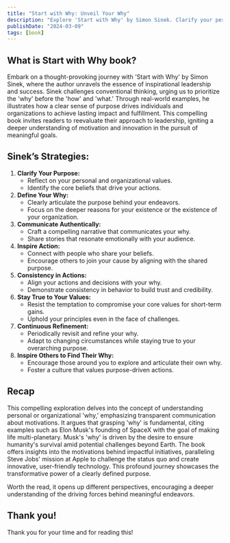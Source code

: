 ```yaml
---
title: "Start with Why: Unveil Your Why"
description: "Explore 'Start with Why' by Simon Sinek. Clarify your personal purpose, inspire meaningful action, and redefine success with this insightful guide."
publishDate: "2024-03-09"
tags: [book]
---
```


## What is Start with Why book?

Embark on a thought-provoking journey with 'Start with Why' by Simon Sinek, where the author unravels the essence of inspirational leadership and success. Sinek challenges conventional thinking, urging us to prioritize the 'why' before the 'how' and 'what.' Through real-world examples, he illustrates how a clear sense of purpose drives individuals and organizations to achieve lasting impact and fulfillment. This compelling book invites readers to reevaluate their approach to leadership, igniting a deeper understanding of motivation and innovation in the pursuit of meaningful goals.

## Sinek’s Strategies:

1. **Clarify Your Purpose:**
   - Reflect on your personal and organizational values.
   - Identify the core beliefs that drive your actions.
2. **Define Your Why:**
   - Clearly articulate the purpose behind your endeavors.
   - Focus on the deeper reasons for your existence or the existence of your organization.
3. **Communicate Authentically:**
   - Craft a compelling narrative that communicates your why.
   - Share stories that resonate emotionally with your audience.
4. **Inspire Action:**
   - Connect with people who share your beliefs.
   - Encourage others to join your cause by aligning with the shared purpose.
5. **Consistency in Actions:**
   - Align your actions and decisions with your why.
   - Demonstrate consistency in behavior to build trust and credibility.
6. **Stay True to Your Values:**
   - Resist the temptation to compromise your core values for short-term gains.
   - Uphold your principles even in the face of challenges.
7. **Continuous Refinement:**
   - Periodically revisit and refine your why.
   - Adapt to changing circumstances while staying true to your overarching purpose.
8. **Inspire Others to Find Their Why:**
   - Encourage those around you to explore and articulate their own why.
   - Foster a culture that values purpose-driven actions.

## Recap

This compelling exploration delves into the concept of understanding personal or organizational 'why,' emphasizing transparent communication about motivations. It argues that grasping 'why' is fundamental, citing examples such as Elon Musk's founding of SpaceX with the goal of making life multi-planetary. Musk's 'why' is driven by the desire to ensure humanity's survival amid potential challenges beyond Earth. The book offers insights into the motivations behind impactful initiatives, paralleling Steve Jobs' mission at Apple to challenge the status quo and create innovative, user-friendly technology. This profound journey showcases the transformative power of a clearly defined purpose.

Worth the read, it opens up different perspectives, encouraging a deeper understanding of the driving forces behind meaningful endeavors.

## Thank you!

Thank you for your time and for reading this!
